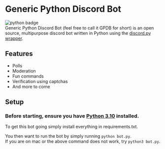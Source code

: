 # Generic Python Discord Bot
![python badge](https://img.shields.io/badge/Python-000000?style=for-the-badge&logo=python&logoColor=blue)  
Generic Python Discord Bot (feel free to call it GPDB for short) is an open source, multipurpose discord bot written in Python using the [discord.py wrapper](https://github.com/Rapptz/discord.py).

## Features
- Polls
- Moderation
- Fun commands
- Verification using captchas
- And more to come

## Setup
### Before starting, ensure you have [Python 3.10](https://www.python.org/downloads) installed.  
To get this bot going simply install everything in requirements.txt.

You then want to run the bot by simply running `python bot.py`.  
If you are on mac or the above command does not work, try `python3 bot.py`.

